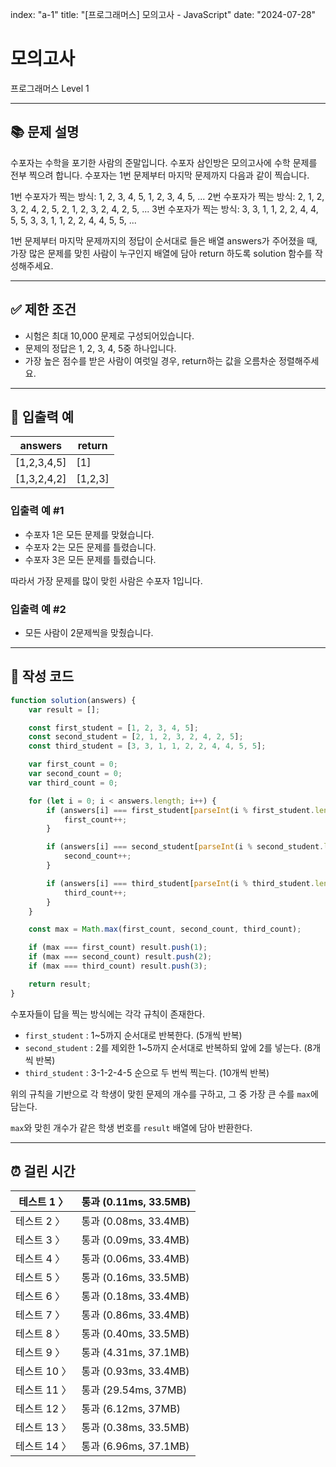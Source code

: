 index: "a-1"
title: "[프로그래머스] 모의고사 - JavaScript"
date: "2024-07-28"

# 모의고사

프로그래머스 Level 1

---

## 📚 문제 설명

수포자는 수학을 포기한 사람의 준말입니다. 수포자 삼인방은 모의고사에 수학 문제를 전부 찍으려 합니다. 수포자는 1번 문제부터 마지막 문제까지 다음과 같이 찍습니다.

1번 수포자가 찍는 방식: 1, 2, 3, 4, 5, 1, 2, 3, 4, 5, ...
2번 수포자가 찍는 방식: 2, 1, 2, 3, 2, 4, 2, 5, 2, 1, 2, 3, 2, 4, 2, 5, ...
3번 수포자가 찍는 방식: 3, 3, 1, 1, 2, 2, 4, 4, 5, 5, 3, 3, 1, 1, 2, 2, 4, 4, 5, 5, ...

1번 문제부터 마지막 문제까지의 정답이 순서대로 들은 배열 answers가 주어졌을 때, 가장 많은 문제를 맞힌 사람이 누구인지 배열에 담아 return 하도록 solution 함수를 작성해주세요.

---

## ✅ 제한 조건

-   시험은 최대 10,000 문제로 구성되어있습니다.
-   문제의 정답은 1, 2, 3, 4, 5중 하나입니다.
-   가장 높은 점수를 받은 사람이 여럿일 경우, return하는 값을 오름차순 정렬해주세요.

---

## 📜 입출력 예

| answers     | return  |
| ----------- | ------- |
| [1,2,3,4,5] | [1]     |
| [1,3,2,4,2] | [1,2,3] |

### **입출력 예 #1**

-   수포자 1은 모든 문제를 맞혔습니다.
-   수포자 2는 모든 문제를 틀렸습니다.
-   수포자 3은 모든 문제를 틀렸습니다.

따라서 가장 문제를 많이 맞힌 사람은 수포자 1입니다.

### **입출력 예 #2**

-   모든 사람이 2문제씩을 맞췄습니다.

---

## 📝 작성 코드

```jsx
function solution(answers) {
	var result = [];

	const first_student = [1, 2, 3, 4, 5];
	const second_student = [2, 1, 2, 3, 2, 4, 2, 5];
	const third_student = [3, 3, 1, 1, 2, 2, 4, 4, 5, 5];

	var first_count = 0;
	var second_count = 0;
	var third_count = 0;

	for (let i = 0; i < answers.length; i++) {
		if (answers[i] === first_student[parseInt(i % first_student.length)]) {
			first_count++;
		}

		if (answers[i] === second_student[parseInt(i % second_student.length)]) {
			second_count++;
		}

		if (answers[i] === third_student[parseInt(i % third_student.length)]) {
			third_count++;
		}
	}

	const max = Math.max(first_count, second_count, third_count);

	if (max === first_count) result.push(1);
	if (max === second_count) result.push(2);
	if (max === third_count) result.push(3);

	return result;
}
```

수포자들이 답을 찍는 방식에는 각각 규칙이 존재한다.

-   `first_student` : 1~5까지 순서대로 반복한다. (5개씩 반복)
-   `second_student` : 2를 제외한 1~5까지 순서대로 반복하되 앞에 2를 넣는다. (8개씩 반복)
-   `third_student` : 3-1-2-4-5 순으로 두 번씩 찍는다. (10개씩 반복)

위의 규칙을 기반으로 각 학생이 맞힌 문제의 개수를 구하고, 그 중 가장 큰 수를 `max`에 담는다.

`max`와 맞힌 개수가 같은 학생 번호를 `result` 배열에 담아 반환한다.

---

## ⏰ 걸린 시간

| 테스트 1 〉  | 통과 (0.11ms, 33.5MB) |
| ------------ | --------------------- |
| 테스트 2 〉  | 통과 (0.08ms, 33.4MB) |
| 테스트 3 〉  | 통과 (0.09ms, 33.4MB) |
| 테스트 4 〉  | 통과 (0.06ms, 33.4MB) |
| 테스트 5 〉  | 통과 (0.16ms, 33.5MB) |
| 테스트 6 〉  | 통과 (0.18ms, 33.4MB) |
| 테스트 7 〉  | 통과 (0.86ms, 33.4MB) |
| 테스트 8 〉  | 통과 (0.40ms, 33.5MB) |
| 테스트 9 〉  | 통과 (4.31ms, 37.1MB) |
| 테스트 10 〉 | 통과 (0.93ms, 33.4MB) |
| 테스트 11 〉 | 통과 (29.54ms, 37MB)  |
| 테스트 12 〉 | 통과 (6.12ms, 37MB)   |
| 테스트 13 〉 | 통과 (0.38ms, 33.5MB) |
| 테스트 14 〉 | 통과 (6.96ms, 37.1MB) |
